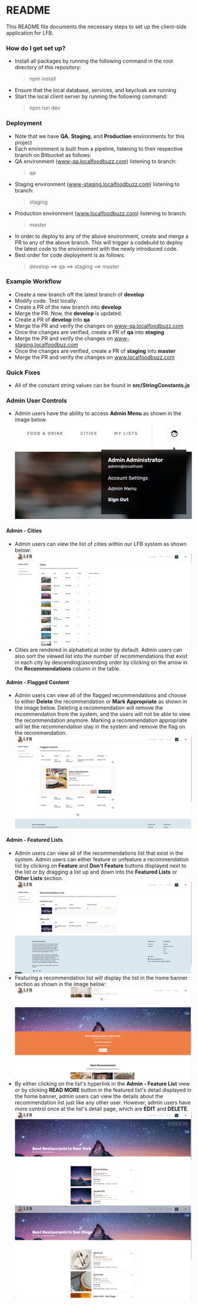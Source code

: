 # README

This README file documents the necessary steps to set up the client-side application for LFB.

### How do I get set up?

-   Install all packages by running the following command in the root directory of this repository:
    > npm install
-   Ensure that the local database, services, and keycloak are running
-   Start the local client server by running the following command:
    > npm run dev

### Deployment

-   Note that we have **QA**, **Staging**, and **Production** environments for this project
-   Each environment is built from a pipeline, listening to their respective branch on Bitbucket as follows:
-   QA environment (www-qa.localfoodbuzz.com) listening to branch:
    > qa
-   Staging environment (www-staging.localfoodbuzz.com) listening to branch:
    > staging
-   Production environment (www.localfoodbuzz.com) listening to branch:
    > master
-   In order to deploy to any of the above environment, create and merge a PR to any of the above branch. This will trigger a codebuild to deploy the latest code to the environment with the newly introduced code.
-   Best order for code deployment is as follows:
    > develop ==> qa ==> staging ==> master

### Example Workflow

-   Create a new branch off the latest branch of **develop**
-   Modify code. Test locally.
-   Create a PR of the new branch into **develop**
-   Merge the PR. Now, the **develop** is updated.
-   Create a PR of **develop** into **qa**
-   Merge the PR and verify the changes on www-qa.localfoodbuzz.com
-   Once the changes are verified, create a PR of **qa** into **staging**
-   Merge the PR and verify the changes on www-staging.localfoodbuz.com
-   Once the changes are verified, create a PR of **staging** into **master**
-   Merge the PR and verify the changes on www.localfoodbuzz.com

### Quick Fixes

-   All of the constant string values can be found in **src/StringConstants.js**

### Admin User Controls

-   Admin users have the ability to access **Admin Menu** as shown in the image below.
    ![Admin Cities Example Image](./readme_images/admin_profile_popper.png)

#### Admin - Cities

-   Admin users can view the list of cities within our LFB system as shown below:
    ![Admin Cities Example Image](./readme_images/admin_cities.png)
-   Cities are rendered in alphabetical order by default. Admin users can also sort the viewed list into the number of recommendations that exist in each city by descending/ascending order by clicking on the arrow in the **Recommendations** column in the table.

#### Admin - Flagged Content

-   Admin users can view all of the flagged recommendations and choose to either **Delete** the recommendation or **Mark Appropriate** as shown in the image below. Deleting a recommendation will remove the recommendation from the system, and the users will not be able to view the recommendation anymore. Marking a recommendation appropriate will let the recommendation stay in the system and remove the flag on the recommendation.
    ![Admin Cities Example Image](./readme_images/admin_flagged_content.png)

#### Admin - Featured Lists

-   Admin users can view all of the recommendations list that exist in the system. Admin users can either feature or unfeature a recommendation list by clicking on **Feature** and **Don't Feature** buttons displayed next to the list or by dragging a list up and down into the **Featured Lists** or **Other Lists** section.
    ![Admin Cities Example Image](./readme_images/admin_featured_lists.png)
-   Featuring a recommendation list will display the list in the home banner section as shown in the image below:
    ![Admin Cities Example Image](./readme_images/admin_featured_list_home.png)
-   By either clicking on the list's hyperlink in the **Admin - Feature List** view or by clicking **READ MORE** button in the featured list's detail displayed in the home banner, admin users can view the details about the recommendation list just like any other user. However, admin users have more control once at the list's detail page, which are **EDIT** and **DELETE**.
    ![Admin Cities Example Image](./readme_images/admin_featured_list_detail1.png)
    ![Admin Cities Example Image](./readme_images/admin_featured_list_detail2.png)
